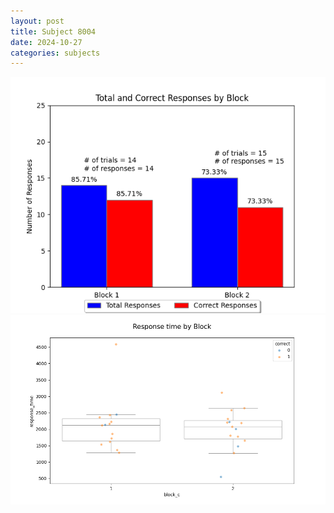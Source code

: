 ```yaml
---
layout: post
title: Subject 8004
date: 2024-10-27
categories: subjects
---
```


![](data/8004/run-26/8004_ATS_responses.png)
![](data/8004/run-26/8004_ATS_rt.png)
